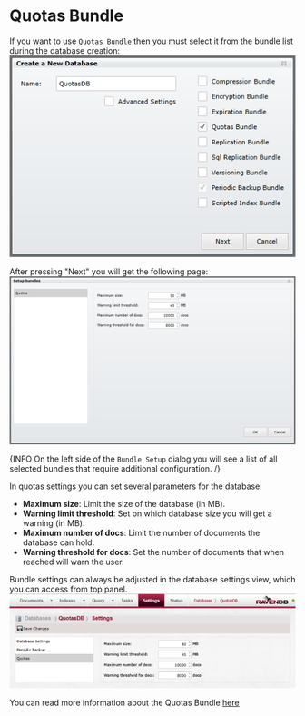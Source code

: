 # Quotas Bundle

If you want to use `Quotas Bundle` then you must select it from the bundle list during the database creation:   
![Tasks Fig 1](Images/studio_quotas_1.PNG)  

After pressing "Next" you will get the following page:  
![Tasks Fig 2](Images/studio_quotas_2.PNG)  

{INFO On the left side of the `Bundle Setup` dialog you will see a list of all selected bundles that require additional configuration. /}

In quotas settings you can set several parameters for the database:  

- **Maximum size**: Limit the size of the database (in MB).
- **Warning limit threshold**: Set on which database size you will get a warning (in MB).
- **Maximum number of docs**: Limit the number of documents the database can hold.
- **Warning threshold for docs**: Set the number of documents that when reached will warn the user.  

Bundle settings can always be adjusted in the database settings view, which you can access from top panel.   
![Tasks Fig 2](Images/studio_quotas_3.PNG)  

You can read more information about the Quotas Bundle [here](../../server/bundles/extending/quotas)
